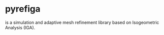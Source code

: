 # pyrefiga
is a simulation and adaptive mesh refinement library based on Isogeometric Analysis (IGA).
